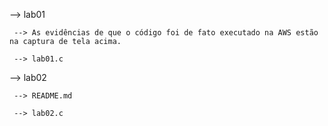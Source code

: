  --> lab01

     --> As evidências de que o código foi de fato executado na AWS estão na captura de tela acima.

     --> lab01.c

  --> lab02

     --> README.md

     --> lab02.c
